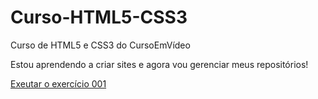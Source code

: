 # Curso-HTML5-CSS3
 Curso de HTML5 e CSS3 do CursoEmVídeo

 Estou aprendendo a criar sites e agora vou gerenciar meus repositórios!

 <a href="https://gustavo8771.github.io/Curso-HTML5-CSS3/exercicios/ex001/index.html">Exeutar o exercício 001</a>